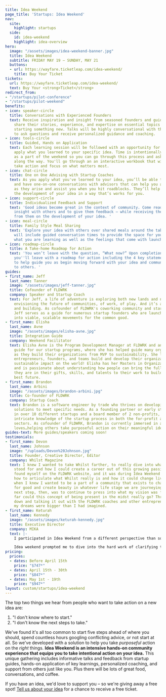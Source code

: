 ```yaml
---
title: Idea Weekend
page_title: 'Startups: Idea Weekend'
nav:
  site:
    highlight: startups
  side:
    id: idea-weekend
    highlight: idea-overview
hero:
  image: "/assets/images/idea-weekend-banner.jpg"
  title: Idea Weekend
  subtitle: FRIDAY MAY 19 – SUNDAY, MAY 21
  buttons:
  - url: https://wayfare.ticketleap.com/idea-weekend/
    title: Buy Your Ticket
tickets:
  url: https://wayfare.ticketleap.com/idea-weekend/
  text: Buy Your <strong>Ticket</strong>
redirect_from:
- "/startups/pilot-conference"
- "/startups/pilot-weekend"
benefits:
- icon: speaker-circle
  title: Conversations with Experienced Founders
  text: Receive inspiration and insight from seasoned founders and guides as they
    share their stories, experience, and expertise on essential topics related to
    starting something new. Talks will be highly conversational with the opportunity
    to ask questions and receive personalized guidance and coaching.
- icon: tools-circle
  title: Guided, Hands on Application
  text: Each learning session will be followed with an opportunity for you to directly
    apply what you learned to your specific idea. Time is intentionally carved out
    as a part of the weekend so you can go through this process and ask questions
    along the way. You'll go through an an interactive workbook that will help you
    take action and focus on what matters most.
- icon: chat-circle
  title: One on One Advising with Startup Coaches
  text: As you apply what you've learned to your idea, you’ll be able to sit down
    and have one-on-one conversations with advisors that can help you address questions
    as they arise and assist you when you hit roadblocks. They’ll help guide you in
    the development of your idea in a way that’s works for you.
- icon: support-circle
  title: Individualized Feedback and Support
  text: 'Good ideas become great in the context of community. Come ready to share
    insight with others and to give them feedback – while receiving the same input
    from them on the development of your idea. '
- icon: meal-circle
  title: Family Style Meal Sharing
  text: 'Explore your idea with others over shared meals around the table. Each meal
    will include guided conversation times to provide the space for you to process
    what you are learning as well as the feelings that come with launching a new idea. '
- icon: roadmap-circle
  title: A Take-home Roadmap for Action
  text: 'You won’t leave with the question, “What now?” Upon completion of the weekend,
    you''ll leave with a roadmap for action including the 4 key statements you need
    to help guide you as begin moving forward with your idea and communicate it effectively
    to others. '
guides:
- first_name: Jeff
  last_name: Tanner
  image: "/assets/images/jeff-tanner.jpg"
  title: Cofounder of FLDWRK
  company: Speaker and Startup Coach
  text: For Jeff, a life of adventure is exploring both new lands and new ideas. It’s
    envisioning the future of communities, of work, of play. And it’s about starting
    and building. As cofounder of FLDWRK's coworking community and startup programs,
    Jeff serves as a guide for numerous startup founders who are launching their ideas
    into viable, scalable movements for the common good.
- first_name: Elisha
  last_name: Avne
  image: "/assets/images/elisha-avne.jpg"
  title: Integration Guide
  company: Weekend Facilitator
  text: Elisha Avne is the Program Development Manager at FLDWRK and an Integration
    guide for our startup programs, where she has helped guide many organizations
    as they build their organizations from MVP to sustainability. She loves helping
    entrepreneurs, founders, and teams build and develop their organizations to reach
    sustainable impact on the world! Elisha has her Masters in Organizational Psychology
    and is passionate about understanding how people can bring the fullness of who
    they are in their gifts, skills, and talents to their work to build the world’s
    best future.
- first_name: Brandon
  last_name: Arbini
  image: "/assets/images/brandon-arbini.jpg"
  title: Co-founder of FLDWRK
  company: Startup Coach
  text: Brandon is a software engineer by trade who thrives on developing systemized
    solutions to meet specific needs. As a founding partner or early stage employee
    in over 10 different startups and a board member of 2 non-profits, Brandon has
    intricate knowledge of the startup process in both the for-profit and non-profit
    sectors. As cofounder of FLDWRK, Brandon is currently immersed in a world he
    loves…helping others take purposeful action on their meaningful ideas.
guides-text: More guides/speakers coming soon!
testimonials:
- first_name: Devon
  last_name: Johnson
  image: "/uploads/Devon%20Johnson.jpg"
  title: Founder, Creative Director, Editor
  company: Whilst Magazine
  text: I knew I wanted to take Whilst farther, to really dive into what the magazine
    stood for and how I could create a career out of this growing passion. I frequently
    found myself on the FLDWRK website, and it was during Idea Weekend that I learned
    how to articulate what Whilst really is and how it could change lives. That’s
    when I knew I wanted to be a part of a community that exists to change the world
    for good and create beauty in whatever life stage we are journeying through. The
    next step, then, was to continue to press into what my vision was for Whilst—how
    far could this concept of being present in the midst really go? Through sitting
    down and talking it out with the FLDWRK coaches and other entrepreneurs, I found
    my dreams were bigger than I had imagined.
- first_name: Keturah
  last_name: Kennedy
  image: "/assets/images/keturah-kennedy.jpg"
  title: Executive Director
  company: MIKA
  text: |-
    I participated in Idea Weekend from a different perspective than some of the other participants. I wasn’t starting something brand new, but I had a new idea for our already existing organization. I had some specific questions regarding funding and sustainability… and as was the case with many people in the room, what I started thinking was the problem was only scratching the surface.

    Idea weekend prompted me to dive into the hard work of clarifying the root problem in order to know what the best solutions were, and the best part was that I wasn’t alone. It was so inspiring to be with 14 other people who were vulnerable enough to ask similar hard questions and ideate together with the guidance of coaches. What seemed like a hard and scary process was totally worth it in the end, brought me a lot of clarity, and made me excited to dive into what’s next!
pricing:
  prices:
  - dates: Before April 15th
    price: "$747*"
  - dates: April 15th - 30th
    price: "$847*"
  - dates: May 1st - 19th
    price: "$947*"
layout: custom/startups/idea-weekend
---
```


The top two things we hear from people who want to take action on a new idea are:

1. "I don't know where to start."
2. "I don't know the next steps to take."

We've found it's all too common to start five steps ahead of where you should, spend countless hours googling conflicting advice, or not start at all. So we've developed with a solution to help you take *purposeful* action on the *right* things. **Idea Weekend is an intensive hands-on community experience that equips you to take intentional action on your idea.** This unique gathering includes informative talks and feedback from startup guides, hands-on application of key learnings, personalized coaching, and support from others just like you. Plus there will be lots of great food, conversations, and coffee.

If you have an idea, we'd love to support you – so we're giving away a free spot!
[Tell us about your idea](https://fldwrk.io/startups/idea-weekend-contest/) for a chance to receive a free ticket.
